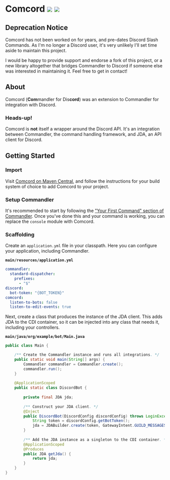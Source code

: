 # Comcord [![](https://img.shields.io/maven-central/v/org.elypia.comcord/core)](https://search.maven.org/search?q=g:org.elypia.comcord) [![](https://gitlab.com/SethFalco/comcord/badges/main/pipeline.svg)](https://gitlab.com/SethFalco/comcord)

## Deprecation Notice

Comcord has not been worked on for years, and pre-dates Discord Slash Commands. As I'm no longer a Discord user, it's very unlikely I'll set time aside to maintain this project.

I would be happy to provide support and endorse a fork of this project, or a new library altogether that bridges Commandler to Discord if someone else was interested in maintaining it. Feel free to get in contact!

## About

Comcord (**Com**mandler for Dis**cord**) was an extension to Commandler for integration with Discord.

### Heads-up!

Comcord is **not** itself a wrapper around the Discord API. It's an integration between Commandler, the command handling framework, and JDA, an API client for Discord.

## Getting Started

### Import

Visit [Comcord on Maven Central](https://search.maven.org/search?q=g:org.elypia.comcord), and follow the instructions for your build system of choice to add Comcord to your project.

### Setup Commandler

It's recommended to start by following the ["Your First Command" section of Commandler](https://gitlab.com/SethFalco/commandler#your-first-command). Once you've done this and your command is working, you can replace the `console` module with Comcord.

### Scaffolding

Create an `application.yml` file in your classpath. Here you can configure your application, including Commandler.

**`main/resources/application.yml`**
```yml
commandler:
  standard-dispatcher:
    prefixes: 
      - "$"
discord:
  bot-token: "{BOT_TOKEN}"
comcord:
  listen-to-bots: false
  listen-to-edit-events: true
```

Next, create a class that produces the instance of the JDA client. This adds JDA to the CDI container, so it can be injected into any class that needs it, including your controllers.

**`main/java/org/example/bot/Main.java`**
```java
public class Main {

    /** Create the Commandler instance and runs all integrations. */
    public static void main(String[] args) {
        Commandler commandler = Commandler.create();
        commandler.run();
    }
    
    @ApplicationScoped
    public static class DiscordBot {
        
        private final JDA jda;
            
        /** Construct your JDA client. */
        @Inject
        public DiscordBot(DiscordConfig discordConfig) throws LoginException {
            String token = discordConfig.getBotToken();
            jda = JDABuilder.create(token, GatewayIntent.GUILD_MESSAGES).build();
        }
    
        /** Add the JDA instance as a singleton to the CDI container. */
        @ApplicationScoped
        @Produces
        public JDA getJda() {
            return jda;
        }
    }
}
```
